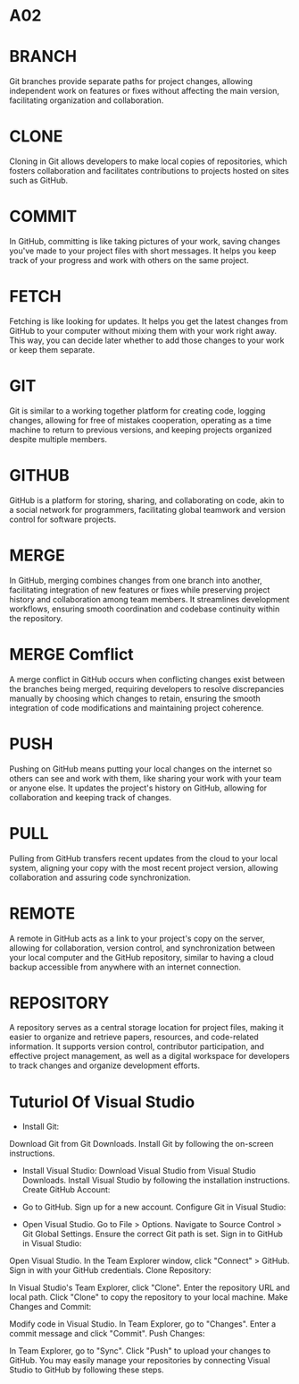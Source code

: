 # A02

# BRANCH
Git branches provide separate paths for project changes, allowing independent work on features or fixes without affecting the main version, facilitating organization and collaboration.

# CLONE
Cloning in Git allows developers to make local copies of repositories, which fosters collaboration and facilitates contributions to projects hosted on sites such as GitHub.

# COMMIT
In GitHub, committing is like taking pictures of your work, saving changes you've made to your project files with short messages. It helps you keep track of your progress and work with others on the same project.


# FETCH
Fetching is like looking for updates. It helps you get the latest changes from GitHub to your computer without mixing them with your work right away. This way, you can decide later whether to add those changes to your work or keep them separate.

# GIT
Git is similar to a working together platform for creating code, logging changes, allowing for free of mistakes cooperation, operating as a time machine to return to previous versions, and keeping projects organized despite multiple members.

# GITHUB
GitHub is a platform for storing, sharing, and collaborating on code, akin to a social network for programmers, facilitating global teamwork and version control for software projects.

# MERGE
In GitHub, merging combines changes from one branch into another, facilitating integration of new features or fixes while preserving project history and collaboration among team members. It streamlines development workflows, ensuring smooth coordination and codebase continuity within the repository.

# MERGE Comflict
A merge conflict in GitHub occurs when conflicting changes exist between the branches being merged, requiring developers to resolve discrepancies manually by choosing which changes to retain, ensuring the smooth integration of code modifications and maintaining project coherence.

# PUSH
Pushing on GitHub means putting your local changes on the internet so others can see and work with them, like sharing your work with your team or anyone else. It updates the project's history on GitHub, allowing for collaboration and keeping track of changes.

# PULL
Pulling from GitHub transfers recent updates from the cloud to your local system, aligning your copy with the most recent project version, allowing collaboration and assuring code synchronization.


# REMOTE
A remote in GitHub acts as a link to your project's copy on the server, allowing for collaboration, version control, and synchronization between your local computer and the GitHub repository, similar to having a cloud backup accessible from anywhere with an internet connection.



# REPOSITORY
A repository serves as a central storage location for project files, making it easier to organize and retrieve papers, resources, and code-related information. It supports version control, contributor participation, and effective project management, as well as a digital workspace for developers to track changes and organize development efforts.

 # Tuturiol Of Visual Studio

 * Install Git:

Download Git from Git Downloads.
Install Git by following the on-screen instructions.
* Install Visual Studio:
Download Visual Studio from Visual Studio Downloads.
Install Visual Studio by following the installation instructions.
Create GitHub Account:

* Go to GitHub.
Sign up for a new account.
Configure Git in Visual Studio:

* Open Visual Studio.
Go to File > Options.
Navigate to Source Control > Git Global Settings.
Ensure the correct Git path is set.
Sign in to GitHub in Visual Studio:

Open Visual Studio.
In the Team Explorer window, click "Connect" > GitHub.
Sign in with your GitHub credentials.
Clone Repository:

In Visual Studio's Team Explorer, click "Clone".
Enter the repository URL and local path.
Click "Clone" to copy the repository to your local machine.
Make Changes and Commit:

Modify code in Visual Studio.
In Team Explorer, go to "Changes".
Enter a commit message and click "Commit".
Push Changes:

In Team Explorer, go to "Sync".
Click "Push" to upload your changes to GitHub.
You may easily manage your repositories by connecting Visual Studio to GitHub by following these steps.





````````````````````````````````````````````````````
































































